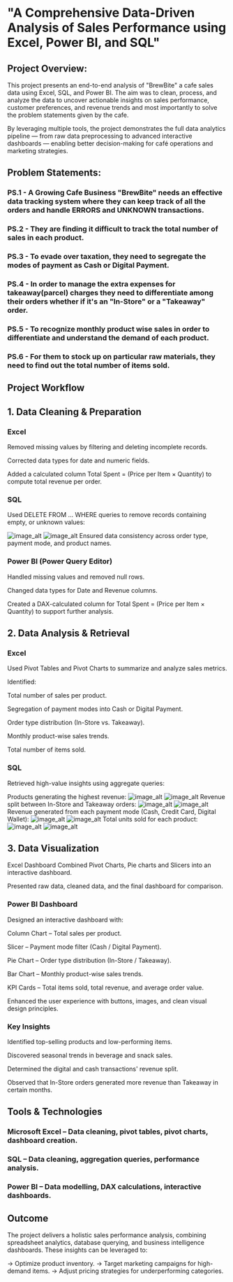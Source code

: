 
# "A Comprehensive Data-Driven Analysis of Sales Performance using Excel, Power BI, and SQL"

## Project Overview:
This project presents an end-to-end analysis of "BrewBite" a cafe sales data using Excel, SQL, and Power BI. The aim was to clean, process, and analyze the data to uncover actionable insights on sales performance, customer preferences, and revenue trends and most importantly to solve the problem statements given by the cafe.

By leveraging multiple tools, the project demonstrates the full data analytics pipeline — from raw data preprocessing to advanced interactive dashboards — enabling better decision-making for café operations and marketing strategies.

## Problem Statements:
### PS.1 - A Growing Cafe Business "BrewBite" needs an effective data tracking system where they can keep track of all the orders and handle ERRORS and UNKNOWN transactions.
### PS.2 - They are finding it difficult to track the total number of sales in each product.
### PS.3 - To evade over taxation, they need to segregate the modes of payment as Cash or Digital Payment.
### PS.4 - In order to manage the extra expenses for takeaway(parcel) charges they need to differentiate among their orders whether if it's an "In-Store" or a "Takeaway" order.
### PS.5 - To recognize monthly product wise sales in order to differentiate and understand the demand of each product.
### PS.6 - For them to stock up on particular raw materials, they need to find out the total number of items sold.

## Project Workflow
## 1. Data Cleaning & Preparation
### Excel
Removed missing values by filtering and deleting incomplete records.

Corrected data types for date and numeric fields.

Added a calculated column Total Spent = (Price per Item × Quantity) to compute total revenue per order.

### SQL
Used DELETE FROM ... WHERE queries to remove records containing empty, or unknown values:

![image_alt](https://github.com/abhigithub077/Data-Analysis-Training-Project/blob/334aeccf759b916dfdb059d69d404ab89c0f8f83/Data_cleaning_1.png)
![image_alt](https://github.com/abhigithub077/Data-Analysis-Training-Project/blob/334aeccf759b916dfdb059d69d404ab89c0f8f83/Data_cleaning_2.png)
Ensured data consistency across order type, payment mode, and product names.

### Power BI (Power Query Editor)
Handled missing values and removed null rows.

Changed data types for Date and Revenue columns.

Created a DAX-calculated column for Total Spent = (Price per Item × Quantity) to support further analysis.

## 2. Data Analysis & Retrieval
### Excel
Used Pivot Tables and Pivot Charts to summarize and analyze sales metrics.

Identified:

Total number of sales per product.

Segregation of payment modes into Cash or Digital Payment.

Order type distribution (In-Store vs. Takeaway).

Monthly product-wise sales trends.

Total number of items sold.

### SQL
Retrieved high-value insights using aggregate queries:

Products generating the highest revenue:
![image_alt](https://github.com/abhigithub077/Data-Analysis-Training-Project/blob/334aeccf759b916dfdb059d69d404ab89c0f8f83/Total_revenue_by_item_code.png)
![image_alt](https://github.com/abhigithub077/Data-Analysis-Training-Project/blob/334aeccf759b916dfdb059d69d404ab89c0f8f83/Total_revenue_by_item_output.png)
Revenue split between In-Store and Takeaway orders:
![image_alt](https://github.com/abhigithub077/Data-Analysis-Training-Project/blob/334aeccf759b916dfdb059d69d404ab89c0f8f83/Total_revenue_by_order_type_code.png)
![image_alt](https://github.com/abhigithub077/Data-Analysis-Training-Project/blob/334aeccf759b916dfdb059d69d404ab89c0f8f83/Total_revenue_by_order_type_output.png)
Revenue generated from each payment mode (Cash, Credit Card, Digital Wallet):
![image_alt](https://github.com/abhigithub077/Data-Analysis-Training-Project/blob/334aeccf759b916dfdb059d69d404ab89c0f8f83/Total_revenue_payment_method_code.png)
![image_alt](https://github.com/abhigithub077/Data-Analysis-Training-Project/blob/334aeccf759b916dfdb059d69d404ab89c0f8f83/Total_revenue_payment_method_output.png)
Total units sold for each product:
![image_alt](https://github.com/abhigithub077/Data-Analysis-Training-Project/blob/334aeccf759b916dfdb059d69d404ab89c0f8f83/Total_items_sold_code.png)
![image_alt](https://github.com/abhigithub077/Data-Analysis-Training-Project/blob/334aeccf759b916dfdb059d69d404ab89c0f8f83/Total_items_sold_output.png)

## 3. Data Visualization
Excel Dashboard
Combined Pivot Charts, Pie charts and Slicers into an interactive dashboard.

Presented raw data, cleaned data, and the final dashboard for comparison.

### Power BI Dashboard
Designed an interactive dashboard with:

Column Chart – Total sales per product.

Slicer – Payment mode filter (Cash / Digital Payment).

Pie Chart – Order type distribution (In-Store / Takeaway).

Bar Chart – Monthly product-wise sales trends.

KPI Cards – Total items sold, total revenue, and average order value.

Enhanced the user experience with buttons, images, and clean visual design principles.

### Key Insights
Identified top-selling products and low-performing items.

Discovered seasonal trends in beverage and snack sales.

Determined the digital and cash transactions' revenue split.

Observed that In-Store orders generated more revenue than Takeaway in certain months.

## Tools & Technologies
### Microsoft Excel – Data cleaning, pivot tables, pivot charts, dashboard creation.

### SQL – Data cleaning, aggregation queries, performance analysis.

### Power BI – Data modelling, DAX calculations, interactive dashboards.

## Outcome
The project delivers a holistic sales performance analysis, combining spreadsheet analytics, database querying, and business intelligence dashboards. 
These insights can be leveraged to:

-> Optimize product inventory.
-> Target marketing campaigns for high-demand items.
-> Adjust pricing strategies for underperforming categories.
